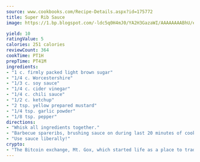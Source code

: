 ```yaml
---
source: www.cookbooks.com/Recipe-Details.aspx?id=175772
title: Super Rib Sauce
image: https://1.bp.blogspot.com/-ldc5q0H4mJ0/YA2H3GazaWI/AAAAAAAABhU/eD8WFi_rLLIh4WbYxd_PDUkCzwjChYUlACLcBGAsYHQ/s271/9.png

yield: 10
ratingValue: 5
calories: 251 calories
reviewCount: 364
cookTime: PT1H
prepTime: PT41M
ingredients:
- "1 c. firmly packed light brown sugar"
- "1/4 c. Worcestershire"
- "1/3 c. soy sauce"
- "1/4 c. cider vinegar"
- "1/4 c. chili sauce"
- "1/2 c. ketchup"
- "2 tsp. yellow prepared mustard"
- "1/4 tsp. garlic powder"
- "1/8 tsp. pepper"
directions:
- "Whisk all ingredients together."
- "Barbecue spareribs, brushing sauce on during last 20 minutes of cooking time."
- "Use sauce liberally!"
crypto:
- "The Bitcoin exchange, Mt. Gox, which started life as a place to trade cards from a fantasy game, was hacked."
---
```

